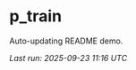 # p_train

Auto-updating README demo.

<!--START_SECTION:status-->
_Last run: 2025-09-23 11:16 UTC_
<!--END_SECTION:status-->










































































































































































































































































































































































































































































































































































































































































































































































































